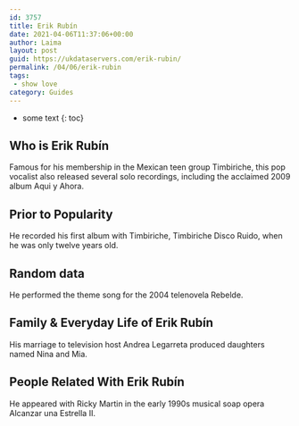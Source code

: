```yaml
---
id: 3757
title: Erik Rubín
date: 2021-04-06T11:37:06+00:00
author: Laima
layout: post
guid: https://ukdataservers.com/erik-rubin/
permalink: /04/06/erik-rubin
tags:
 - show love
category: Guides
---
```


* some text
{: toc}


## Who is Erik Rubín
                  
                  
                  
Famous for his membership in the Mexican teen group Timbiriche, this pop vocalist also released several solo recordings, including the acclaimed 2009 album Aqui y Ahora.
                  
              
            
              
            
                
                
                
## Prior to Popularity
                  
                  
                  
He recorded his first album with Timbiriche, Timbiriche Disco Ruido, when he was only twelve years old.
                  
              
            
              
            
                
                
                
## Random data
                  
                  
                  
He performed the theme song for the 2004 telenovela Rebelde.
                  
              
            
              
            
                
                
                
## Family & Everyday Life of Erik Rubín
                  
                  
                  
His marriage to television host Andrea Legarreta produced daughters named Nina and Mia.
                  
              
            
              
            
                
                
                
## People Related With Erik Rubín
                  
                  
                  
He appeared with Ricky Martin in the early 1990s musical soap opera Alcanzar una Estrella II.
                  
              
            
              
            
                
              
            
              
              
            
            
              
            
          
          
          